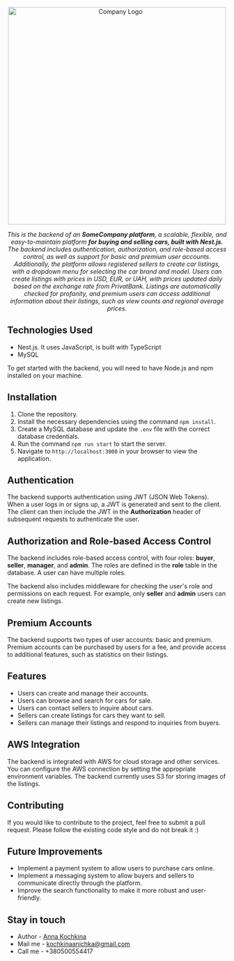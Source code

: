 
<p align="center">
  <img src="https://i.pinimg.com/564x/b9/04/e6/b904e60f9c02d8afeb4b768164826c59.jpg" width="500" alt="Company Logo" />
</p>

[circleci-image]: https://img.shields.io/circleci/build/github/nestjs/nest/master?token=abc123def456
[circleci-url]: https://circleci.com/gh/nestjs/nest

  _<p align="center">
This is the backend of an __SomeCompany platform__, a scalable, flexible, and easy-to-maintain platform __for buying and selling cars, built with Nest.js.__ The backend includes authentication, authorization, and role-based access control, as well as support for basic and premium user accounts. Additionally, the platform allows registered sellers to create car listings, with a dropdown menu for selecting the car brand and model. Users can create listings with prices in USD, EUR, or UAH, with prices updated daily based on the exchange rate from PrivatBank. Listings are automatically checked for profanity, and premium users can access additional information about their listings, such as view counts and regional average prices.</p>
    <p align="center">_

## Technologies Used
- Nest.js. It uses JavaScript, is built with TypeScript
- MySQL

To get started with the backend, you will need to have Node.js and npm installed on your machine.

## Installation

1. Clone the repository.
2. Install the necessary dependencies using the command `npm install`.
3. Create a MySQL database and update the `.env` file with the correct database credentials.
4. Run the command `npm run start` to start the server.
5. Navigate to `http://localhost:3000` in your browser to view the application.

## Authentication
The backend supports authentication using JWT (JSON Web Tokens). When a user logs in or signs up, a JWT is generated and sent to the client. The client can then include the JWT in the __Authorization__ header of subsequent requests to authenticate the user.

## Authorization and Role-based Access Control
The backend includes role-based access control, with four roles: __buyer__, __seller__, __manager__, and __admin__. The roles are defined in the __role__ table in the database. A user can have multiple roles.

The backend also includes middleware for checking the user's role and permissions on each request. For example, only __seller__ and __admin__ users can create new listings.

## Premium Accounts
The backend supports two types of user accounts: basic and premium. Premium accounts can be purchased by users for a fee, and provide access to additional features, such as statistics on their listings.

## Features

* Users can create and manage their accounts.
* Users can browse and search for cars for sale.
* Users can contact sellers to inquire about cars.
* Sellers can create listings for cars they want to sell.
* Sellers can manage their listings and respond to inquiries from buyers.

## AWS Integration
The backend is integrated with AWS for cloud storage and other services. You can configure the AWS connection by setting the appropriate environment variables. The backend currently uses S3 for storing images of the listings.

## Contributing
If you would like to contribute to the project, feel free to submit a pull request. Please follow the existing code style and do not break it :) 

## Future Improvements

* Implement a payment system to allow users to purchase cars online.
* Implement a messaging system to allow buyers and sellers to communicate directly through the platform.
* Improve the search functionality to make it more robust and user-friendly.

## Stay in touch

- Author - [Anna Kochkina](https://github.com/KochkinAnna)
- Mail me - kochkinaanichka@gmail.com
- Call me - +380500554417